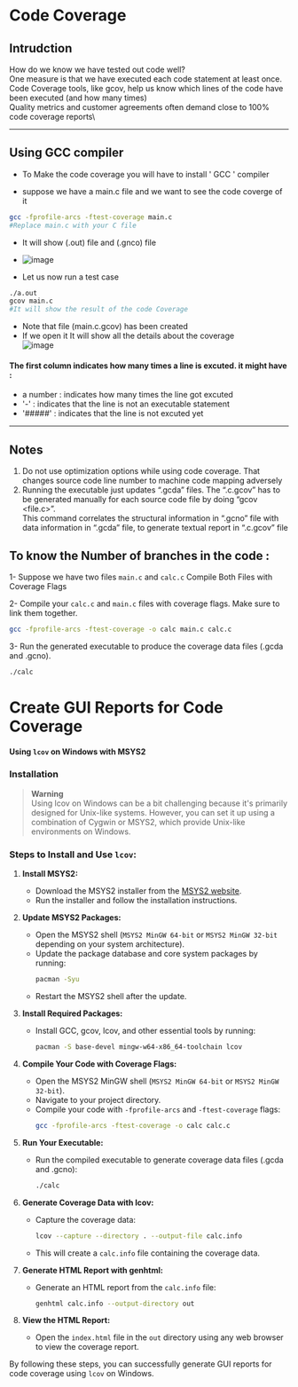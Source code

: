 # Code Coverage

## Intrudction
 How do we know we have tested out code well?\
 One measure is that we have executed each code statement at least once.\
 Code Coverage tools, like gcov, help us know which lines of the code have been executed (and
 how many times)\
 Quality metrics and customer agreements often demand close to 100% code coverage reports\


-----------------------------------------------------------------------------------------------------

## Using GCC compiler
- To Make the code coverage you will have to install ' GCC ' compiler

- suppose we have a main.c file and we want to see the code coverge of it
```bash
gcc -fprofile-arcs -ftest-coverage main.c
#Replace main.c with your C file
```
- It will show (.out) file and (.gnco) file

- ![image](https://github.com/user-attachments/assets/1367b45b-e5dd-4093-bad6-df193b17d887)


- Let us now run a test case
```bash
./a.out
gcov main.c
#It will show the result of the code Coverage
```
- Note that file (main.c.gcov) has been created
- If we open it It will show all the details about the coverage\
![image](https://github.com/user-attachments/assets/6d0c631d-5c68-41f9-bcb9-eeb8abb5cacc)

  
#### The first column indicates how many times a line is excuted. it might have :
  -   a number : indicates how many times the line got excuted
  -   '-' : indicates that the line is not an executable statement
  -  '#####' : indicates that the line is not excuted yet 
------------------------------------------------------------------------------------------------------------
## Notes
 1. Do not use optimization options while using code coverage. That changes source code
 line number to machine code mapping adversely
 2. Running the executable just updates “.gcda” files. The “.c.gcov” has to be generated
 manually for each source code file by doing “gcov <file.c>”.\
 This command correlates the
structural information in “.gcno” file with data information in “.gcda” file, to generate
 textual report in “.c.gcov” file

## To know the Number of branches in the code :
1- Suppose we have two files `main.c` and `calc.c` 
Compile Both Files with Coverage Flags

2- Compile your `calc.c` and `main.c` files with coverage flags. Make sure to link them together.


```sh
gcc -fprofile-arcs -ftest-coverage -o calc main.c calc.c  
``` 


 

3- Run the generated executable to produce the coverage data files (.gcda and .gcno).

```sh
./calc
```



# Create GUI Reports for Code Coverage
#### Using `lcov` on Windows with MSYS2

### Installation

> **Warning**  
> Using lcov on Windows can be a bit challenging because it's primarily designed for Unix-like systems. However, you can set it up using a combination of Cygwin or MSYS2, which provide Unix-like environments on Windows.

### Steps to Install and Use `lcov`:

1. **Install MSYS2:**
   - Download the MSYS2 installer from the [MSYS2 website](https://www.msys2.org/).
   - Run the installer and follow the installation instructions.

2. **Update MSYS2 Packages:**
   - Open the MSYS2 shell (`MSYS2 MinGW 64-bit` or `MSYS2 MinGW 32-bit` depending on your system architecture).
   - Update the package database and core system packages by running:
     ```sh
     pacman -Syu
     ```
   - Restart the MSYS2 shell after the update.

3. **Install Required Packages:**
   - Install GCC, gcov, lcov, and other essential tools by running:
     ```sh
     pacman -S base-devel mingw-w64-x86_64-toolchain lcov
     ```

4. **Compile Your Code with Coverage Flags:**
   - Open the MSYS2 MinGW shell (`MSYS2 MinGW 64-bit` or `MSYS2 MinGW 32-bit`).
   - Navigate to your project directory.
   - Compile your code with `-fprofile-arcs` and `-ftest-coverage` flags:
     ```sh
     gcc -fprofile-arcs -ftest-coverage -o calc calc.c
     ```

5. **Run Your Executable:**
   - Run the compiled executable to generate coverage data files (.gcda and .gcno):
     ```sh
     ./calc
     ```

6. **Generate Coverage Data with lcov:**
   - Capture the coverage data:
     ```sh
     lcov --capture --directory . --output-file calc.info
     ```
   - This will create a `calc.info` file containing the coverage data.

7. **Generate HTML Report with genhtml:**
   - Generate an HTML report from the `calc.info` file:
     ```sh
     genhtml calc.info --output-directory out
     ```

8. **View the HTML Report:**
   - Open the `index.html` file in the `out` directory using any web browser to view the coverage report.

By following these steps, you can successfully generate GUI reports for code coverage using `lcov` on Windows.

